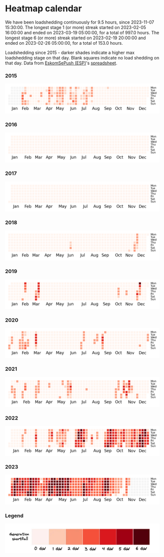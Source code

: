 # Heatmap calendar

We have been loadshedding continuously for 9.5 hours, since 2023-11-07 15:30:00. The longest stage 1 (or more) streak started on 2023-02-05 16:00:00 and ended on 2023-03-19 05:00:00, for a total of 997.0 hours. The longest stage 6 (or more) streak started on 2023-02-19 20:00:00 and ended on 2023-02-26 05:00:00, for a total of 153.0 hours.

Loadshedding since 2015 - darker shades indicate a higher max loadshedding stage on that day. Blank squares indicate no load shedding on that day. Data from [EskomSePush (ESP)](https://sepush.co.za)'s [spreadsheet](https://docs.google.com/spreadsheets/d/1ZpX_twP8sFBOAU6t--Vvh1pWMYSvs60UXINuD5n-K08/edit#gid=863218371).

### 2015
![](./img/2015.png)
### 2016
![](./img/2016.png)
### 2017
![](./img/2017.png)
### 2018
![](./img/2018.png)
### 2019
![](./img/2019.png)
### 2020
![](./img/2020.png)
### 2021
![](./img/2021.png)
### 2022
![](./img/2022.png)
### 2023
![](./img/2023.png)


### Legend

![](./img/legend.png)
